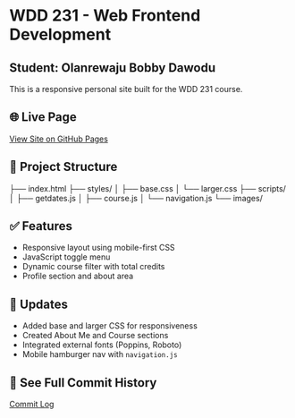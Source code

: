 # WDD 231 - Web Frontend Development

## Student: Olanrewaju Bobby Dawodu

This is a responsive personal site built for the WDD 231 course.

## 🌐 Live Page

[View Site on GitHub Pages](https://your-username.github.io/olanrewaju-bobby-dawodu/)

## 📁 Project Structure

├── index.html
├── styles/
│ ├── base.css
│ └── larger.css
├── scripts/
│ ├── getdates.js
│ ├── course.js
│ └── navigation.js
└── images/


## ✅ Features

- Responsive layout using mobile-first CSS
- JavaScript toggle menu
- Dynamic course filter with total credits
- Profile section and about area

## 📅 Updates

- Added base and larger CSS for responsiveness
- Created About Me and Course sections
- Integrated external fonts (Poppins, Roboto)
- Mobile hamburger nav with `navigation.js`

## 🔄 See Full Commit History

[Commit Log](https://github.com/olanrewaju-bobby-dawodu/commits/main)
